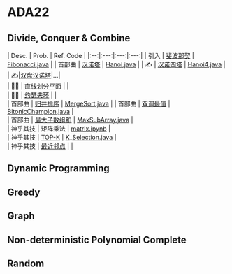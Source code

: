 # ADA22

## Divide, Conquer & Combine
| Desc. |  Prob.   |  Ref. Code  | 
|:--:|:---:|:---:|:---:|
| 引入 |  [斐波那契](https://leetcode.cn/problems/fei-bo-na-qi-shu-lie-lcof/)   |  [Fibonacci.java](https://github.com/DURUII/ADA22/blob/4f9bfc71e734f5d590f7eb8f4397396af14b1c46/Code/DCC/Fibonacci.java)   | 
| 首部曲 |  [汉诺塔]()   |  [Hanoi.java](https://github.com/DURUII/ADA22/blob/4f9bfc71e734f5d590f7eb8f4397396af14b1c46/Code/DCC/Hanoi.java)   | 
| ✍️ |  [汉诺四塔](https://www.acwing.com/problem/content/98/)   |  [Hanoi4.java](https://github.com/DURUII/ADA22/blob/4f9bfc71e734f5d590f7eb8f4397396af14b1c46/Code/DCC/Hanoi4.java)  | 
| ✍️|[双盘汉诺塔](https://www.luogu.com.cn/problem/P1096)|...|  
| 🧑‍🏫 |  [直线划分平面](https://www.luogu.com.cn/problem/T291123)   |     |   
| 🧑‍🏫 |  [约瑟夫环](https://www.luogu.com.cn/problem/T291920)   |     |  
| 首部曲 |  [归并排序](https://www.acwing.com/problem/content/789/)  |   [MergeSort.java](https://github.com/DURUII/ADA22/blob/4f9bfc71e734f5d590f7eb8f4397396af14b1c46/Code/DCC/MergeSort.java)  | 
| 首部曲 |  [双调最值](https://leetcode.cn/problems/peak-index-in-a-mountain-array/)  |  [BitonicChampion.java](https://github.com/DURUII/ADA22/blob/4f9bfc71e734f5d590f7eb8f4397396af14b1c46/Code/DCC/BitonicChampion.java)  |  
| 首部曲 |  [最大子数组和](https://leetcode.cn/problems/maximum-subarray/)  |  [MaxSubArray.java](https://github.com/DURUII/ADA22/blob/4f9bfc71e734f5d590f7eb8f4397396af14b1c46/Code/DCC/MaxSubArray.java)   |  
| 神乎其技 |  矩阵乘法   | [matrix.ipynb](https://github.com/DURUII/ADA22/blob/4f9bfc71e734f5d590f7eb8f4397396af14b1c46/Code/DCC/matrix.ipynb)    |  
| 神乎其技 |  [TOP-K](https://leetcode.cn/problems/kth-largest-element-in-an-array/)   |  [K_Selection.java](https://github.com/DURUII/ADA22/blob/4f9bfc71e734f5d590f7eb8f4397396af14b1c46/Code/DCC/K_Selection.java)   |  
| 神乎其技 |  [最近邻点](https://www.spoj.com/problems/CLOPPAIR/)   |     | 
## Dynamic Programming

## Greedy

## Graph

## Non-deterministic Polynomial Complete

## Random